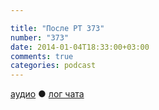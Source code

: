 ```yaml
---

title: "После РТ 373"
number: "373"
date: 2014-01-04T18:33:00+03:00
comments: true
categories: podcast 
---
```

[аудио](http://cdn.radio-t.com/rt373post.mp3) ● [лог чата](http://chat.radio-t.com/logs/radio-t-373.html) <audio src="http://cdn.radio-t.com/rt373post.mp3" preload="none">
